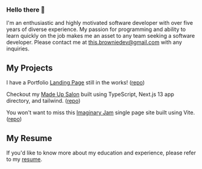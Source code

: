 ### Hello there 👋

I'm an enthusiastic and highly motivated software developer with over five years of diverse experience. My passion for programming and ability to learn quickly on the job makes me an asset to any team seeking a software developer. Please contact me at [this.browniedev@gmail.com](mailto:this.browniedev@gmail.com) with any inquiries. 

## My Projects

I have a Portfolio [Landing Page](https://picklebrownie.vercel.app/) still in the works! ([repo](https://github.com/picklebrownie/my-portfolio))

Checkout my [Made Up Salon](https://made-up-salon.vercel.app/) built using TypeScript, Next.js 13 app directory, and tailwind. ([repo](https://github.com/picklebrownie/next-made-up-salon))

You won't want to miss this [Imaginary Jam](https://vite-imaginary-jam.vercel.app/) single page site built using Vite. ([repo](https://github.com/picklebrownie/vite-imaginary-jam))

## My Resume

If you'd like to know more about my education and experience, please refer to my [resume](https://github.com/picklebrownie/picklebrownie/blob/master/Brown_Developer_Resume.pdf).

<!--
**picklebrownie/picklebrownie** is a ✨ _special_ ✨ repository because its `README.md` (this file) appears on your GitHub profile.

Here are some ideas to get you started:

- 🔭 I’m currently working on ...
- 🌱 I’m currently learning ...
- 👯 I’m looking to collaborate on ...
- 🤔 I’m looking for help with ...
- 💬 Ask me about ...
- 📫 How to reach me: ...
- 😄 Pronouns: ...
- ⚡ Fun fact: ...
-->
